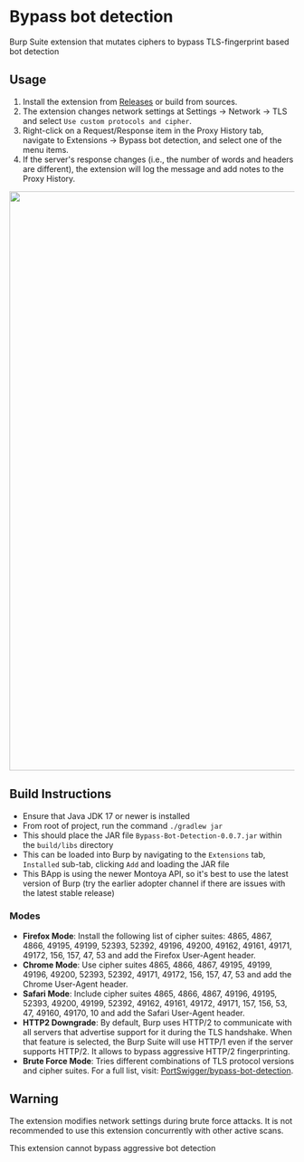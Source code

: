 # Bypass bot detection
Burp Suite extension that mutates ciphers to bypass TLS-fingerprint based bot detection

## Usage
1. Install the extension from [Releases](https://github.com/PortSwigger/bypass-bot-detection/releases) or build from sources.
2. The extension changes network settings at Settings -> Network -> TLS and select `Use custom protocols and cipher`.
3. Right-click on a Request/Response item in the Proxy History tab, navigate to Extensions -> Bypass bot detection, and select one of the menu items.
4. If the server's response changes (i.e., the number of words and headers are different), the extension will log the message and add notes to the Proxy History.

<img src="gitimg/bypass-bot-detection.gif" width="1024"/>

## Build Instructions
* Ensure that Java JDK 17 or newer is installed
* From root of project, run the command `./gradlew jar`
* This should place the JAR file `Bypass-Bot-Detection-0.0.7.jar` within the `build/libs` directory
* This can be loaded into Burp by navigating to the `Extensions` tab, `Installed` sub-tab, clicking `Add` and loading
  the JAR file
* This BApp is using the newer Montoya API, so it's best to use the latest version of Burp (try the earlier adopter
  channel if there are issues with the latest stable release)

### Modes
- **Firefox Mode**: Install the following list of cipher suites: 4865, 4867, 4866, 49195, 49199, 52393, 52392, 49196, 49200, 49162, 49161, 49171, 49172, 156, 157, 47, 53 and add the Firefox User-Agent header.
- **Chrome Mode**: Use cipher suites 4865, 4866, 4867, 49195, 49199, 49196, 49200, 52393, 52392, 49171, 49172, 156, 157, 47, 53 and add the Chrome User-Agent header.
- **Safari Mode**: Include cipher suites 4865, 4866, 4867, 49196, 49195, 52393, 49200, 49199, 52392, 49162, 49161, 49172, 49171, 157, 156, 53, 47, 49160, 49170, 10 and add the Safari User-Agent header.
- **HTTP2 Downgrade**: By default, Burp uses HTTP/2 to communicate with all servers that advertise support for it during the TLS handshake. When that feature is selected, the Burp Suite will use HTTP/1 even if the server supports HTTP/2. It allows to bypass aggressive HTTP/2 fingerprinting.
- **Brute Force Mode**: Tries different combinations of TLS protocol versions and cipher suites. For a full list, visit: [PortSwigger/bypass-bot-detection](https://github.com/PortSwigger/bypass-bot-detection/blob/d677ad52a3cad97aa51b39b66976e35490cef76d/src/main/java/net/portswigger/burp/extensions/Constants.java#L88).

## Warning
The extension modifies network settings during brute force attacks. It is not recommended to use this extension concurrently with other active scans.

This extension cannot bypass aggressive bot detection
